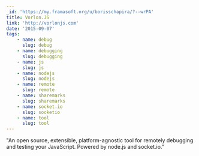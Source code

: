 ```yaml
---
_id: 'https://my.framasoft.org/u/borisschapira/?--wrPA'
title: Vorlon.JS
link: 'http://vorlonjs.com'
date: '2015-09-07'
tags:
    - name: debug
      slug: debug
    - name: debugging
      slug: debugging
    - name: js
      slug: js
    - name: nodejs
      slug: nodejs
    - name: remote
      slug: remote
    - name: sharemarks
      slug: sharemarks
    - name: socket.io
      slug: socketio
    - name: tool
      slug: tool
---
```


<div class="markdown"><p>&quot;An open source, extensible, platform-agnostic tool for remotely debugging and testing your JavaScript. Powered by node.js and socket.io.&quot;
</p></div>
